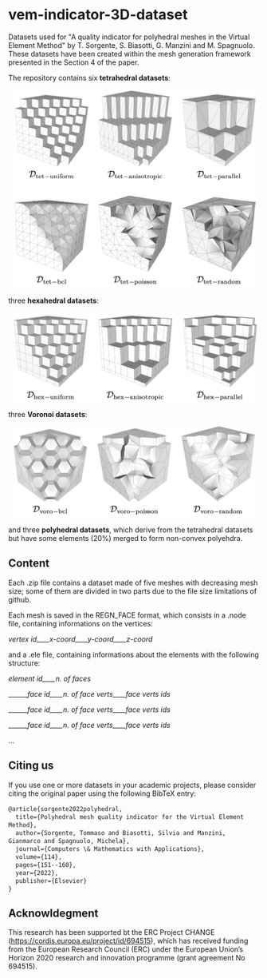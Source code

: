 # vem-indicator-3D-dataset
Datasets used for "A quality indicator for polyhedral meshes in the Virtual Element Method" by T. Sorgente, S. Biasotti, G. Manzini and M. Spagnuolo.
These datasets have been created within the mesh generation framework presented in the Section 4 of the paper.

The repository contains six **tetrahedral datasets**:

<p align="center"><img src="tet_datasets.png" width="500"></p>

three **hexahedral datasets**:

<p align="center"><img src="hex_datasets.png" width="500"></p>

three **Voronoi datasets**:

<p align="center"><img src="voro_datasets.png" width="500"></p>

and three **polyhedral datasets**, which derive from the tetrahedral datasets but have some elements (20%) merged to form non-convex polyehdra.

## Content

Each .zip file contains a dataset made of five meshes with decreasing mesh size; some of them are divided in two parts due to the file size limitations of github.

Each mesh is saved in the REGN_FACE format, which consists in a .node file, containing informations on the vertices:

_vertex id____x-coord____y-coord____z-coord_

and a .ele file, containing informations about the elements with the following structure:

_element id____n. of faces_

_______face id____n. of face verts____face verts ids_

_______face id____n. of face verts____face verts ids_

_______face id____n. of face verts____face verts ids_

...

## Citing us
If you use one or more datasets in your academic projects, please consider citing the original paper using the following BibTeX entry:

```
@article{sorgente2022polyhedral,
  title={Polyhedral mesh quality indicator for the Virtual Element Method},
  author={Sorgente, Tommaso and Biasotti, Silvia and Manzini, Gianmarco and Spagnuolo, Michela},
  journal={Computers \& Mathematics with Applications},
  volume={114},
  pages={151--160},
  year={2022},
  publisher={Elsevier}
}
```

## Acknowldegment
This research has been supported bt the ERC Project CHANGE (https://cordis.europa.eu/project/id/694515), which has received funding from the European Research Council (ERC) under the European Union’s Horizon 2020 research and innovation programme (grant agreement No 694515).
